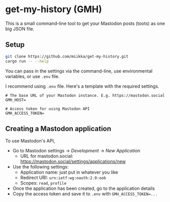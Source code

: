 # get-my-history (GMH)

This is a small command-line tool to get your Mastodon posts (toots) as one big JSON file.

## Setup

```bash
git clone https://github.com/miikka/get-my-history.git
cargo run -- --help
```

You can pass in the settings via the command-line, use environmental variables, or use `.env` file.

I recommend using `.env` file. Here's a template with the required settings.

```
# The base URL of your Mastodon instance. E.g. https://mastodon.social
GMH_HOST=

# Access token for using Mastodon API
GMH_ACCESS_TOKEN=
```

## Creating a Mastodon application

To use Mastodon's API,

- Go to Mastodon settings -> _Development_ -> _New Application_
  - URL for mastodon.social: https://mastodon.social/settings/applications/new
- Use the following settings:
  - Application name: just put in whatever you like
  - Redirect URI: `urn:ietf:wg:oauth:2.0:oob`
  - Scopes: `read`, `profile`
- Once the application has been created, go to the application details
- Copy the access token and save it to `.env` with `GMH_ACCESS_TOKEN=...`
